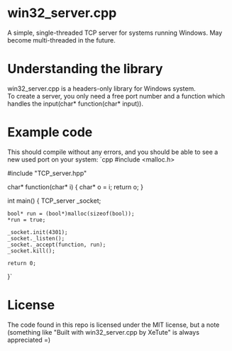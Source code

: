 # win32_server.cpp
A simple, single-threaded TCP server for systems running Windows. May become multi-threaded in the future.

# Understanding the library
win32_server.cpp is a headers-only library for Windows system.<br>
To create a server, you only need a free port number and a function which handles the input(char* function(char* input)).

# Example code
This should compile without any errors, and you should be able to see a new used port on your system:
`cpp
#include <malloc.h>

#include "TCP_server.hpp"

char* function(char* i)
{
	char* o = i;
	return o;
}

int main()
{
	TCP_server _socket;

	bool* run = (bool*)malloc(sizeof(bool));
	*run = true;

	_socket.init(4301);
	_socket._listen();
	_socket._accept(function, run);
	_socket.kill();

	return 0;
}`

# License
The code found in this repo is licensed under the MIT license, but a note (something like "Built with win32_server.cpp by XeTute" is always appreciated =)
